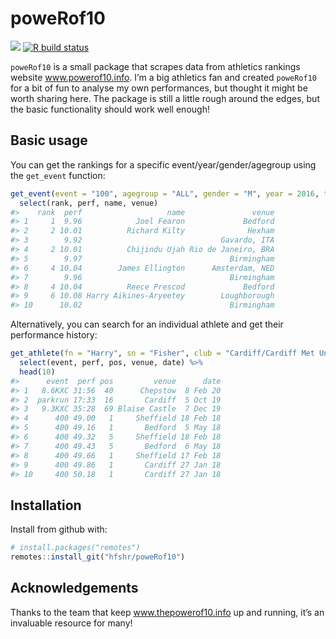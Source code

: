
<!-- README.md is generated from README.Rmd. Please edit that file -->

# poweRof10

<!-- badges: start -->

![](https://img.shields.io/badge/just-for%20fun-blue.svg) [![R build
status](https://github.com/hfshr/poweRof10/workflows/R-CMD-check/badge.svg)](https://github.com/hfshr/poweRof10/actions)
<!-- badges: end -->

`poweRof10` is a small package that scrapes data from athletics rankings
website www.powerof10.info. I’m a big athletics fan and created
`poweRof10` for a bit of fun to analyse my own performances, but thought
it might be worth sharing here. The package is still a little rough
around the edges, but the basic functionality should work well enough\!

## Basic usage

You can get the rankings for a specific event/year/gender/agegroup using
the `get_event` function:

``` r
get_event(event = "100", agegroup = "ALL", gender = "M", year = 2016, top_n = 10) %>% 
  select(rank, perf, name, venue)
#>    rank  perf                   name               venue
#> 1     1  9.96            Joel Fearon             Bedford
#> 2     2 10.01          Richard Kilty              Hexham
#> 3        9.92                               Gavardo, ITA
#> 4     2 10.01          Chijindu Ujah Rio de Janeiro, BRA
#> 5        9.97                                 Birmingham
#> 6     4 10.04        James Ellington      Amsterdam, NED
#> 7        9.96                                 Birmingham
#> 8     4 10.04          Reece Prescod             Bedford
#> 9     6 10.08 Harry Aikines-Aryeetey        Loughborough
#> 10      10.02                                 Birmingham
```

Alternatively, you can search for an individual athlete and get their
performance history:

``` r
get_athlete(fn = "Harry", sn = "Fisher", club = "Cardiff/Cardiff Met Uni") %>% 
  select(event, perf, pos, venue, date) %>% 
  head(10)
#>      event  perf pos         venue      date
#> 1   8.6KXC 31:56  40      Chepstow  8 Feb 20
#> 2  parkrun 17:33  16       Cardiff  5 Oct 19
#> 3   9.3KXC 35:28  69 Blaise Castle  7 Dec 19
#> 4      400 49.00   1     Sheffield 18 Feb 18
#> 5      400 49.16   1       Bedford  5 May 18
#> 6      400 49.32   5     Sheffield 18 Feb 18
#> 7      400 49.43   5       Bedford  6 May 18
#> 8      400 49.66   1     Sheffield 17 Feb 18
#> 9      400 49.86   1       Cardiff 27 Jan 18
#> 10     400 50.18   1       Cardiff 27 Jan 18
```

## Installation

Install from github with:

``` r
# install.packages("remotes")
remotes::install_git("hfshr/poweRof10")
```

## Acknowledgements

Thanks to the team that keep www.thepowerof10.info up and running, it’s
an invaluable resource for many\!
